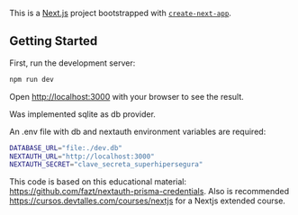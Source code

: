This is a [Next.js](https://nextjs.org) project bootstrapped with [`create-next-app`](https://github.com/vercel/next.js/tree/canary/packages/create-next-app).

## Getting Started

First, run the development server:

```bash
npm run dev
```

Open [http://localhost:3000](http://localhost:3000) with your browser to see the result.


Was implemented sqlite as db provider.

An .env file with db and nextauth environment variables are required:
```bash
DATABASE_URL="file:./dev.db"
NEXTAUTH_URL="http://localhost:3000"
NEXTAUTH_SECRET="clave_secreta_superhipersegura"
```

This code is based on this educational material: https://github.com/fazt/nextauth-prisma-credentials. Also is recommended https://cursos.devtalles.com/courses/nextjs for a Nextjs extended course.